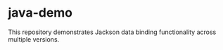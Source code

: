 # java-demo

This repository demonstrates Jackson data binding functionality across multiple versions.
